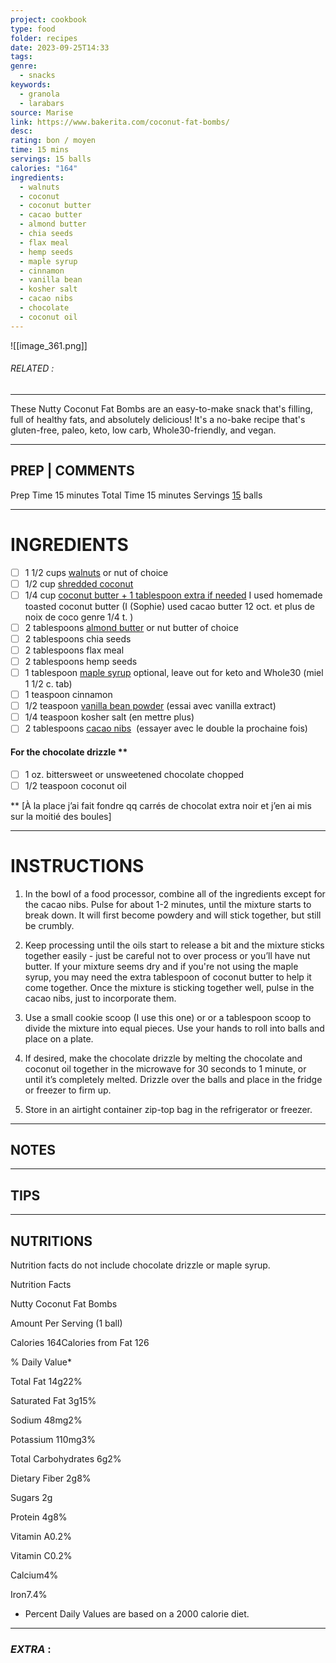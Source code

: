 ```yaml
---
project: cookbook
type: food
folder: recipes
date: 2023-09-25T14:33
tags: 
genre:
  - snacks
keywords:
  - granola
  - larabars
source: Marise
link: https://www.bakerita.com/coconut-fat-bombs/
desc: 
rating: bon / moyen
time: 15 mins
servings: 15 balls
calories: "164"
ingredients:
  - walnuts
  - coconut
  - coconut butter
  - cacao butter
  - almond butter
  - chia seeds
  - flax meal
  - hemp seeds
  - maple syrup
  - cinnamon
  - vanilla bean
  - kosher salt
  - cacao nibs
  - chocolate
  - coconut oil
---
```


![[image_361.png]]
###### *RELATED* : 
---
These Nutty Coconut Fat Bombs are an easy-to-make snack that's filling, full of healthy fats, and absolutely delicious! It's a no-bake recipe that's gluten-free, paleo, keto, low carb, Whole30-friendly, and vegan.

---
## PREP | COMMENTS

Prep Time 15 minutes
Total Time 15 minutes
Servings [15](https://www.bakerita.com/coconut-fat-bombs/#) balls

---
# INGREDIENTS

- [ ] 1 1/2 cups [walnuts](http://amzn.to/2xyTpps) or nut of choice
- [ ] 1/2 cup [shredded coconut](http://amzn.to/2wDGSzt)
- [ ] 1/4 cup [coconut butter + 1 tablespoon extra if needed](https://www.bakerita.com/toasted-coconut-butter/) I used homemade toasted coconut butter (I (Sophie) used cacao butter 12 oct. et plus de noix de coco genre 1/4 t. )
- [ ] 2 tablespoons [almond butter](http://amzn.to/2vJSRNb) or nut butter of choice
- [ ] 2 tablespoons chia seeds
- [ ] 2 tablespoons flax meal
- [ ] 2 tablespoons hemp seeds
- [ ] 1 tablespoon [maple syrup](https://www.iherb.com/pr/Now-Foods-Real-Food-Organic-Maple-Syrup-Grade-A-Medium-Amber-32-fl-oz-946-ml/23366?rcode=AOA4365) optional, leave out for keto and Whole30 (miel 1 1/2 c. tab)
- [ ] 1 teaspoon cinnamon
- [ ] 1/2 teaspoon [vanilla bean powder](http://amzn.to/2eCSkSc) (essai avec vanilla extract)
- [ ] 1/4 teaspoon kosher salt (en mettre plus)
- [ ] 2 tablespoons [cacao nibs](http://amzn.to/2wpPKFC)  (essayer avec le double la prochaine fois)

#### For the chocolate drizzle **

- [ ] 1 oz. bittersweet or unsweetened chocolate chopped
- [ ] 1/2 teaspoon coconut oil
    
** [À la place j’ai fait fondre qq carrés de chocolat extra noir et j’en ai mis sur la moitié des boules]

---
# INSTRUCTIONS

1. In the bowl of a food processor, combine all of the ingredients except for the cacao nibs. Pulse for about 1-2 minutes, until the mixture starts to break down. It will first become powdery and will stick together, but still be crumbly.
    
2. Keep processing until the oils start to release a bit and the mixture sticks together easily - just be careful not to over process or you’ll have nut butter. If your mixture seems dry and if you're not using the maple syrup, you may need the extra tablespoon of coconut butter to help it come together. Once the mixture is sticking together well, pulse in the cacao nibs, just to incorporate them.
    
3. Use a small cookie scoop (I use this one) or or a tablespoon scoop to divide the mixture into equal pieces. Use your hands to roll into balls and place on a plate.
    
4. If desired, make the chocolate drizzle by melting the chocolate and coconut oil together in the microwave for 30 seconds to 1 minute, or until it’s completely melted. Drizzle over the balls and place in the fridge or freezer to firm up.
    
5. Store in an airtight container zip-top bag in the refrigerator or freezer.

---
## NOTES



---
## TIPS



---
## NUTRITIONS

Nutrition facts do not include chocolate drizzle or maple syrup.

Nutrition Facts

Nutty Coconut Fat Bombs

Amount Per Serving (1 ball)

Calories 164Calories from Fat 126

% Daily Value*

Total Fat 14g22%

Saturated Fat 3g15%

Sodium 48mg2%

Potassium 110mg3%

Total Carbohydrates 6g2%

Dietary Fiber 2g8%

Sugars 2g

Protein 4g8%

Vitamin A0.2%

Vitamin C0.2%

Calcium4%

Iron7.4%

* Percent Daily Values are based on a 2000 calorie diet.

---
### *EXTRA* :



